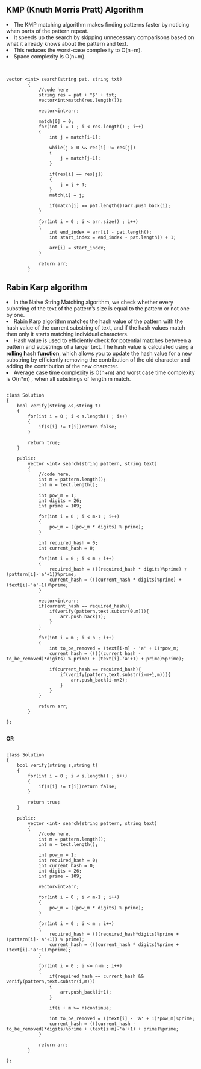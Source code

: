 ## KMP (Knuth Morris Pratt) Algorithm

<li>The KMP matching algorithm makes finding patterns faster by noticing when parts of the pattern repeat.</li> 
<li>It speeds up the search by skipping unnecessary comparisons based on what it already knows about the pattern and text.</li>
<li>This reduces the worst-case complexity to O(n+m).</li>
<li>Space complexity is O(n+m).</li> <br>

```

vector <int> search(string pat, string txt)
        {
            //code here
            string res = pat + "$" + txt;
            vector<int>match(res.length());
            
            vector<int>arr;
            
            match[0] = 0;
            for(int i = 1 ; i < res.length() ; i++)
            {
                int j = match[i-1];
                
                while(j > 0 && res[i] != res[j])
                {
                    j = match[j-1];
                }
                
                if(res[i] == res[j])
                {
                    j = j + 1;
                }
                match[i] = j;
                
                if(match[i] == pat.length())arr.push_back(i);
            }
            
            for(int i = 0 ; i < arr.size() ; i++)
            {
                int end_index = arr[i] - pat.length();
                int start_index = end_index - pat.length() + 1;
                
                arr[i] = start_index;
            }
            
            return arr;
        }

```

## Rabin Karp algorithm
<li>In the Naive String Matching algorithm, we check whether every substring of the text of the pattern’s size is equal to the pattern or not one by one.</li>
<li>Rabin Karp algorithm matches the hash value of the pattern with the hash value of the current substring of text, and if the hash values match then only it starts matching individual characters.</li>
<li>Hash value is used to efficiently check for potential matches between a pattern and substrings of a larger text. The hash value is calculated using a <strong>rolling hash function</strong>, which allows you to update the hash value for a new substring by efficiently removing the contribution of the old character and adding the contribution of the new character.</li>
<li>Average case time complexity is O(n+m) and worst case time complexity is O(n*m) , when all substrings of length m match.</li>

```

class Solution
{
    bool verify(string &s,string t)
    {
        for(int i = 0 ; i < s.length() ; i++)
        {
            if(s[i] != t[i])return false;
        }
        
        return true;
    }
    
    public:
        vector <int> search(string pattern, string text)
        {
            //code here.
            int m = pattern.length();
            int n = text.length();
            
            int pow_m = 1;
            int digits = 26;
            int prime = 109;
            
            for(int i = 0 ; i < m-1 ; i++)
            {
                pow_m = ((pow_m * digits) % prime); 
            }
            
            int required_hash = 0;
            int current_hash = 0;
            
            for(int i = 0 ; i < m ; i++)
            {
                required_hash = (((required_hash * digits)%prime) + (pattern[i]-'a'+1))%prime;
                current_hash = (((current_hash * digits)%prime) + (text[i]-'a'+1))%prime;
            }
            
            vector<int>arr;
            if(current_hash == required_hash){
                if(verify(pattern,text.substr(0,m))){
                    arr.push_back(1);
                }
            }
            
            for(int i = m ; i < n ; i++)
            {
                int to_be_removed = (text[i-m] - 'a' + 1)*pow_m;
                current_hash = (((((current_hash - to_be_removed)*digits) % prime) + (text[i]-'a'+1) + prime)%prime); 
                
                if(current_hash == required_hash){
                    if(verify(pattern,text.substr(i-m+1,m))){
                        arr.push_back(i-m+2);
                    }
                }
            }
            
            return arr;
        }
     
};


```

<strong>OR</strong>

```

class Solution
{
    bool verify(string s,string t)
    {
        for(int i = 0 ; i < s.length() ; i++)
        {
            if(s[i] != t[i])return false;
        }
        
        return true;
    }
    
    public:
        vector <int> search(string pattern, string text)
        {
            //code here.
            int m = pattern.length();
            int n = text.length();
            
            int pow_m = 1;
            int required_hash = 0;
            int current_hash = 0;
            int digits = 26;
            int prime = 109;
            
            vector<int>arr;
            
            for(int i = 0 ; i < m-1 ; i++)
            {
                pow_m = ((pow_m * digits) % prime);
            }
            
            for(int i = 0 ; i < m ; i++)
            {
                required_hash = (((required_hash*digits)%prime + (pattern[i]-'a'+1)) % prime);
                current_hash = (((current_hash * digits)%prime + (text[i]-'a'+1))%prime);
            }
            
            for(int i = 0 ; i <= n-m ; i++)
            {
                if(required_hash == current_hash && verify(pattern,text.substr(i,m)))
                {
                    arr.push_back(i+1);
                }
                
                if(i + m >= n)continue;
                
                int to_be_removed = ((text[i] - 'a' + 1)*pow_m)%prime;
                current_hash = (((current_hash - to_be_removed)*digits)%prime + (text[i+m]-'a'+1) + prime)%prime;
            }
            
            return arr;
        }
     
};

```
